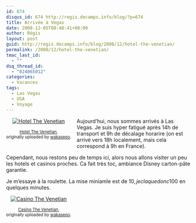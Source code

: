 ```yaml
---
id: 674
disqus_id: 674 http://regis.decamps.info/blog/?p=674
title: Arrivée à Vegas
date: 2008-12-05T08:48:41+00:00
author: Régis
layout: post
guid: http://regis.decamps.info/blog/2008/12/hotel-the-venetian/
permalink: /2008/12/hotel-the-venetian/
tmac_last_id:
  - ""
dsq_thread_id:
  - "824065012"
categories:
  - Vacances
tags:
  - Las Vegas
  - USA
  - Voyage
---
```

<div style="float: left; text-align: center; margin-right: 15px; margin-bottom: 15px;">
  <a href="http://www.flickr.com/photos/wakaseoo/3096080290/" title="photo sharing"><img src="http://farm4.static.flickr.com/3002/3096080290_997a4e71b1_t.jpg" alt="Hotel The Venetian" /></a><br /> <span style="font-size: 0.8em; margin-top: 0px;"><br /> <a href="http://www.flickr.com/photos/wakaseoo/3096080290/">Hotel The Venetian</a>,<br /> originally uploaded by <a href="http://www.flickr.com/people/wakaseoo/">wakaseoo</a>.<br /> </span>
</div>

Aujourd’hui, nous sommes arrivés à Las Vegas. Je suis hyper fatigué après 14h de transport et 9h de décalage horarire (on est arrivé vers 18h localement, mais cela correspond à 9h en France).

Cependant, nous restons peu de temps ici, alors nous allons visiter un peu les hotels et casinos proches. Ca fait très toc, ambiance Disney carton-pâte garantie.

Je m’essaye à la roulette. La mise miniamle est de 10$, je claque donc 100$ en quelques minutes.

<div style="float: left; text-align: center; margin-right: 15px; margin-bottom: 15px;">
  <a href="http://www.flickr.com/photos/wakaseoo/3096081362/" title="photo sharing"><img src="http://farm4.static.flickr.com/3195/3096081362_c6a8220dc9_t.jpg" alt="Casino The Venetian" /></a><br /> <span style="font-size: 0.8em; margin-top: 0px;"><br /> <a href="http://www.flickr.com/photos/wakaseoo/3096081362/">Casino The Venetian</a>,<br /> originally uploaded by <a href="http://www.flickr.com/people/wakaseoo/">wakaseoo</a>.<br /> </span>
</div>

